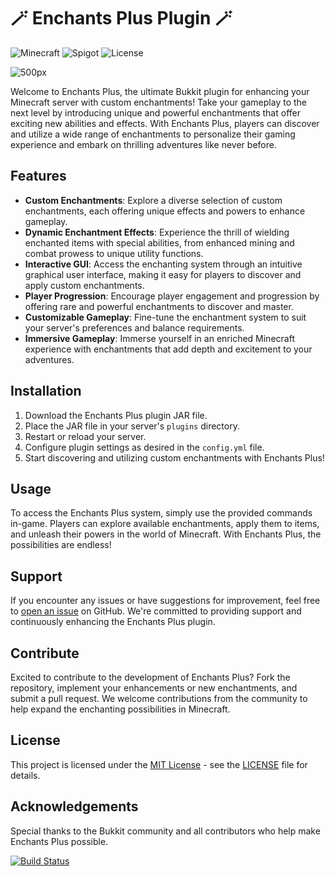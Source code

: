 # 🪄 Enchants Plus Plugin 🪄

![Minecraft](https://img.shields.io/badge/Minecraft-1.20+-brightgreen.svg)
![Spigot](https://img.shields.io/badge/Paper-1.20+-white.svg)
![License](https://img.shields.io/badge/License-MIT-blue.svg)

![500px](https://github.com/s5y-ux/EnchantsPlus/assets/59636597/245f4912-51ab-4b25-bf56-4250dc1229cf)

Welcome to Enchants Plus, the ultimate Bukkit plugin for enhancing your Minecraft server with custom enchantments! Take your gameplay to the next level by introducing unique and powerful enchantments that offer exciting new abilities and effects. With Enchants Plus, players can discover and utilize a wide range of enchantments to personalize their gaming experience and embark on thrilling adventures like never before.

## Features

- **Custom Enchantments**: Explore a diverse selection of custom enchantments, each offering unique effects and powers to enhance gameplay.
- **Dynamic Enchantment Effects**: Experience the thrill of wielding enchanted items with special abilities, from enhanced mining and combat prowess to unique utility functions.
- **Interactive GUI**: Access the enchanting system through an intuitive graphical user interface, making it easy for players to discover and apply custom enchantments.
- **Player Progression**: Encourage player engagement and progression by offering rare and powerful enchantments to discover and master.
- **Customizable Gameplay**: Fine-tune the enchantment system to suit your server's preferences and balance requirements.
- **Immersive Gameplay**: Immerse yourself in an enriched Minecraft experience with enchantments that add depth and excitement to your adventures.

## Installation

1. Download the Enchants Plus plugin JAR file.
2. Place the JAR file in your server's `plugins` directory.
3. Restart or reload your server.
4. Configure plugin settings as desired in the `config.yml` file.
5. Start discovering and utilizing custom enchantments with Enchants Plus!

## Usage

To access the Enchants Plus system, simply use the provided commands in-game. Players can explore available enchantments, apply them to items, and unleash their powers in the world of Minecraft. With Enchants Plus, the possibilities are endless!

## Support

If you encounter any issues or have suggestions for improvement, feel free to [open an issue](https://github.com/your-username/repo-name/issues) on GitHub. We're committed to providing support and continuously enhancing the Enchants Plus plugin.

## Contribute

Excited to contribute to the development of Enchants Plus? Fork the repository, implement your enhancements or new enchantments, and submit a pull request. We welcome contributions from the community to help expand the enchanting possibilities in Minecraft.

## License

This project is licensed under the [MIT License](https://opensource.org/licenses/MIT) - see the [LICENSE](LICENSE) file for details.

## Acknowledgements

Special thanks to the Bukkit community and all contributors who help make Enchants Plus possible.

[![Build Status](https://img.shields.io/travis/user/repo.svg)](https://travis-ci.org/user/repo)
